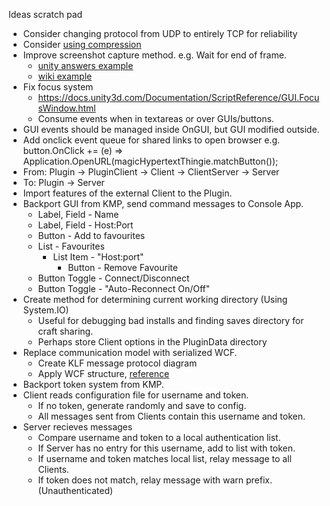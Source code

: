Ideas scratch pad

* Consider changing protocol from UDP to entirely TCP for reliability
* Consider [using compression](https://github.com/mono/mono/tree/master/mcs/class/System/System.IO.Compression)
* Improve screenshot capture method.  e.g. Wait for end of frame.
  * [unity answers example](http://answers.unity3d.com/questions/22954/how-to-save-a-picture-take-screenshot-from-a-camer.html)
  * [wiki example](http://wiki.unity3d.com/index.php/ScreenCapture)
* Fix focus system
  * https://docs.unity3d.com/Documentation/ScriptReference/GUI.FocusWindow.html
  * Consume events when in textareas or over GUIs/buttons.
* GUI events should be managed inside OnGUI, but GUI modified outside.
* Add onclick event queue for shared links to open browser e.g.
      button.OnClick += (e) => Application.OpenURL(magicHypertextThingie.matchButton());
* From:  Plugin -> PluginClient -> Client -> ClientServer -> Server
* To:  Plugin -> Server
* Import features of the external Client to the Plugin.
* Backport GUI from KMP, send command messages to Console App.
  * Label, Field - Name
  * Label, Field - Host:Port
  * Button - Add to favourites
  * List - Favourites
    * List Item - "Host:port"
      * Button - Remove Favourite
  * Button Toggle - Connect/Disconnect
  * Button Toggle - "Auto-Reconnect On/Off"
* Create method for determining current working directory (Using System.IO)
  * Useful for debugging bad installs and finding saves directory for craft sharing.
  * Perhaps store Client options in the PluginData directory
* Replace communication model with serialized WCF.
  * Create KLF message protocol diagram
  * Apply WCF structure, [reference](http://tech.pro/tutorial/855/wcf-tutorial-basic-interprocess-communication)
* Backport token system from KMP.
* Client reads configuration file for username and token.
  * If no token, generate randomly and save to config.
  * All messages sent from Clients contain this username and token.
* Server recieves messages
  * Compare username and token to a local authentication list.
  * If Server has no entry for this username, add to list with token.
  * If username and token matches local list, relay message to all Clients.
  * If token does not match, relay message with warn prefix. (Unauthenticated)

